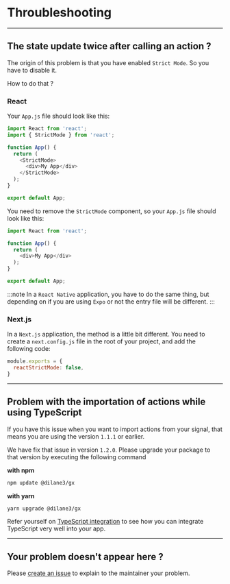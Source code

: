 # Throubleshooting

****

## The state update twice after calling an action ?

The origin of this problem is that you have enabled `Strict Mode`. So you have to disable it.

How to do that ?

### React

Your `App.js` file should look like this:

```js title="src/App.js"
import React from 'react';
import { StrictMode } from 'react';

function App() {
  return (
    <StrictMode>
      <div>My App</div>
    </StrictMode>
  );
}

export default App;
```

You need to remove the `StrictMode` component, so your `App.js` file should look like this:

```js title="src/App.js"
import React from 'react';

function App() {
  return (
    <div>My App</div>
  );
}

export default App;
```

:::note
In a `React Native` application, you have to do the same thing, but depending on if you are using `Expo` or not the entry file will be different.
:::

### Next.js

In a `Next.js` application, the method is a little bit different. You need to create a `next.config.js` file in the root of your project, and add the following code:

```js title="next.config.js"
module.exports = {
  reactStrictMode: false,
}
```

****

## Problem with the importation of actions while using TypeScript

If you have this issue when you want to import actions from your signal, that means you are using the version `1.1.1` or earlier.

We have fix that issue in version `1.2.0`. Please upgrade your package to that version by executing the following command

**with npm**
```bash
npm update @dilane3/gx
```

**with yarn**
```bash
yarn upgrade @dilane3/gx
```

Refer yourself on [TypeScript integration](/docs/typescript.md) to see how you can integrate TypeScript very well into your app.

****

## Your problem doesn't appear here ?

Please [create an issue](https://github.com/react-gx/gx/issues) to explain to the maintainer your problem.